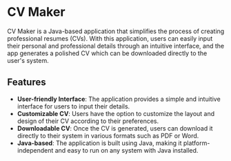 # CV Maker

CV Maker is a Java-based application that simplifies the process of creating professional resumes (CVs). With this application, users can easily input their personal and professional details through an intuitive interface, and the app generates a polished CV which can be downloaded directly to the user's system.

## Features

- **User-friendly Interface**: The application provides a simple and intuitive interface for users to input their details.
- **Customizable CV**: Users have the option to customize the layout and design of their CV according to their preferences.
- **Downloadable CV**: Once the CV is generated, users can download it directly to their system in various formats such as PDF or Word.
- **Java-based**: The application is built using Java, making it platform-independent and easy to run on any system with Java installed.

